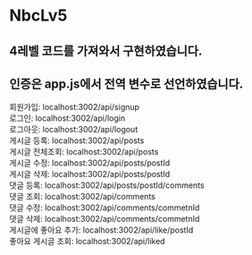 # NbcLv5

<h2>4레벨 코드를 가져와서 구현하였습니다.</h2>
<h2>인증은 app.js에서 전역 변수로 선언하였습니다.</h2>

회원가입: localhost:3002/api/signup <br>
로그인: localhost:3002/api/login <br>
로그아웃: localhost:3002/api/logout <br>
게시글 등록: localhost:3002/api/posts <br>
게시글 전체조회: localhost:3002/api/posts <br>
게시글 수정: localhost:3002/api/posts/postId <br>
게시글 삭제: localhost:3002/api/posts/postId <br>
댓글 등록: localhost:3002/api/posts/postId/comments <br>
댓글 조회: localhost:3002/api/comments <br>
댓글 수정: localhost:3002/api/comments/commetnId <br>
댓글 삭제: localhost:3002/api/comments/commetnId <br>
게시글에 좋아요 추가: localhost:3002/api/like/postId <br>
좋아요 게시글 조회: localhost:3002/api/liked <br>
